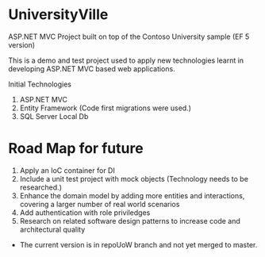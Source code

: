 UniversityVille
===============

ASP.NET MVC Project built on top of the Contoso University sample (EF 5 version)

This is a demo and test project used to apply new technologies learnt in developing ASP.NET MVC based web applications.

Initial Technologies

1. ASP.NET MVC 
2. Entity Framework (Code first migrations were used.)
3. SQL Server Local Db

Road Map for future
===================

1. Apply an IoC container for DI
2. Include a unit test project with mock objects (Technology needs to be researched.)
3. Enhance the domain model by adding more entities and interactions, covering a larger number of real world scenarios
4. Add authentication with role priviledges
5. Research on related software design patterns to increase code and architectural quality

* The current version is in repoUoW branch and not yet merged to master.
